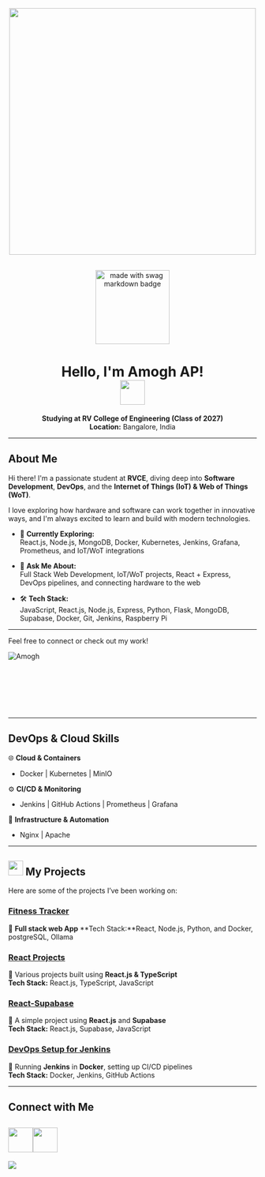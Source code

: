 <div align="center">

<img src="https://user-images.githubusercontent.com/74038190/219923809-b86dc415-a0c2-4a38-bc88-ad6cf06395a8.gif" width="500">

<a href="https://github.com/Amogh-lab"></br>
  <img src="https://forthebadge.com/images/badges/built-with-swag.svg" width="150" alt="made with swag markdown badge">
</a> 

# Hello, I'm Amogh AP! </br> <img src="https://user-images.githubusercontent.com/74038190/212281775-b468df30-4edc-4bf8-a4ee-f52e1aaddc86.gif" width="50">

**Studying at RV College of Engineering (Class of 2027)**  
 **Location:** Bangalore, India

</div>

---

## About Me

 Hi there! I'm a passionate student at **RVCE**, diving deep into **Software Development**, **DevOps**, and the **Internet of Things (IoT) & Web of Things (WoT)**.

I love exploring how hardware and software can work together in innovative ways, and I'm always excited to learn and build with modern technologies.

- 🚀 **Currently Exploring:**  
  React.js, Node.js, MongoDB, Docker, Kubernetes, Jenkins, Grafana, Prometheus, and IoT/WoT integrations

- 💬 **Ask Me About:**  
  Full Stack Web Development, IoT/WoT projects, React + Express, DevOps pipelines, and connecting hardware to the web

- 🛠️ **Tech Stack:**  
  JavaScript, React.js, Node.js, Express, Python, Flask, MongoDB, Supabase, Docker, Git, Jenkins, Raspberry Pi

---

Feel free to connect or check out my work!


<p>
  <img align="left" src="https://github-readme-stats.vercel.app/api/top-langs?username=Amogh-lab&show_icons=true&locale=en&layout=compact&theme=dark" alt="Amogh" />
</p>

<br><br><br><br><br><br></br>

---

## DevOps & Cloud Skills
🌐 **Cloud & Containers**  
- Docker  | Kubernetes  | MinIO 

⚙️ **CI/CD & Monitoring**  
- Jenkins  | GitHub Actions | Prometheus  | Grafana 

🔧 **Infrastructure & Automation**  
-  Nginx | Apache  

---

## <img src="https://user-images.githubusercontent.com/74038190/212257465-7ce8d493-cac5-494e-982a-5a9deb852c4b.gif" width="30"> My Projects  

Here are some of the projects I’ve been working on:

### [ Fitness Tracker](https://github.com/Amogh-lab/Fitness-tracker)  
🔹 **Full stack web App** 
**Tech Stack:**React, Node.js, Python, and Docker, postgreSQL, Ollama

### [ React Projects](https://github.com/Amogh-lab/React-project)  
🔹 Various projects built using **React.js & TypeScript**  
**Tech Stack:** React.js, TypeScript, JavaScript  

### [ React-Supabase](https://github.com/Amogh-lab/React-Supabase)  
🔹 A simple project using **React.js** and **Supabase**  
**Tech Stack:** React.js, Supabase, JavaScript  

### [ DevOps Setup for Jenkins](https://github.com/Amogh-lab/Documentaries)  
🔹 Running **Jenkins** in **Docker**, setting up CI/CD pipelines  
**Tech Stack:** Docker, Jenkins, GitHub Actions  

---

##  Connect with Me  

[<img src="https://user-images.githubusercontent.com/74038190/235294012-0a55e343-37ad-4b0f-924f-c8431d9d2483.gif" width="50">](https://www.linkedin.com/in/amogh-ap-750832293)[<img src="https://user-images.githubusercontent.com/74038190/235294013-a33e5c43-a01c-43f6-b44d-a406d8b4ab75.gif" width="50">](https://www.instagram.com/justttamogh)
---

<img src="https://camo.githubusercontent.com/ff1d4eb768b74fa335491dd8a7e87d95017665c1570e5a8828fddfdb728da450/68747470733a2f2f63617073756c652d72656e6465722e76657263656c2e6170702f6170693f747970653d776176696e6726636f6c6f723d6772616469656e74266865696768743d3130302673656374696f6e3d666f6f746572">
